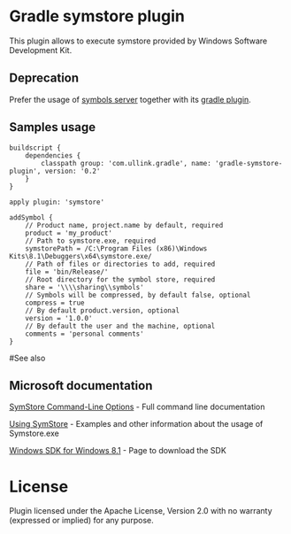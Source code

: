 # Gradle symstore plugin

This plugin allows to execute symstore provided by Windows Software Development Kit.

## Deprecation

Prefer the usage of [symbols server](https://github.com/reeflog/symbols_server) together with its [gradle plugin](https://github.com/reeflog/gradle-symstoreserver-plugin).

## Samples usage

    buildscript {
        dependencies {
            classpath group: 'com.ullink.gradle', name: 'gradle-symstore-plugin', version: '0.2'
        }
    }
    
    apply plugin: 'symstore'
    
    addSymbol {
        // Product name, project.name by default, required
        product = 'my_product'
        // Path to symstore.exe, required
        symstorePath = /C:\Program Files (x86)\Windows Kits\8.1\Debuggers\x64\symstore.exe/
        // Path of files or directories to add, required
        file = 'bin/Release/'
        // Root directory for the symbol store, required
        share = '\\\\sharing\\symbols'
        // Symbols will be compressed, by default false, optional
        compress = true
        // By default product.version, optional
        version = '1.0.0'
        // By default the user and the machine, optional
        comments = 'personal comments'
    }


#See also

## Microsoft documentation

[SymStore Command-Line Options](https://msdn.microsoft.com/fr-fr/library/windows/desktop/ms681378(v=vs.85).aspx) - Full command line documentation

[Using SymStore](https://msdn.microsoft.com/en-us/library/windows/desktop/ms681417(v=vs.85).aspx) - Examples and other information about the usage of Symstore.exe

[Windows SDK for Windows 8.1](https://developer.microsoft.com/en-us/windows/downloads/windows-8-1-sdk) - Page to download the SDK

# License

Plugin licensed under the Apache License, Version 2.0 with no warranty (expressed or implied) for any purpose.
